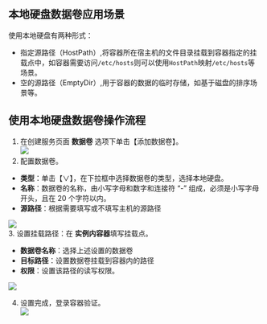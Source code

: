 ## 本地硬盘数据卷应用场景
使用本地硬盘有两种形式：
- 指定源路径（HostPath）,将容器所在宿主机的文件目录挂载到容器指定的挂载点中，如容器需要访问`/etc/hosts`则可以使用`HostPath`映射`/etc/hosts`等场景。
- 空的源路径（EmptyDir）,用于容器的数据的临时存储，如基于磁盘的排序场景等。

## 使用本地硬盘数据卷操作流程
1. 在创建服务页面 **数据卷** 选项下单击【添加数据卷】。  
  ![][createVolume]  
2. 配置数据卷。
 - **类型**：单击【∨】，在下拉框中选择数据卷的类型，选择本地硬盘。
 - **名称**：数据卷的名称，由小写字母和数字和连接符 “-” 组成，必须是小写字母开头，且在 20 个字符以内。
 - **源路径**：根据需要填写或不填写主机的源路径  

 ![][setVolumeConfig]  
3. 设置挂载路径：在 **实例内容器**填写挂载点。
 - **数据卷名称**：选择上述设置的数据卷
 - **目标路径**：设置数据卷挂载到容器内的路径
 - **权限**：设置该路径的读写权限。  

 ![][setVolumeMountPath]  

4. 设置完成，登录容器验证。  
![][verification]  


[createVolume]:http://imgcache.tcecqpoc.fsphere.cn/image/mc.qcloudimg.com/static/img/0286498ec3ada210c6c01f9ef8ca7b52/image.png
[setVolumeConfig]:http://imgcache.tcecqpoc.fsphere.cn/image/mc.qcloudimg.com/static/img/062d9b093b006627f6186a5b59cbe2ff/%7BAD62E0D6-78E7-4BB2-93D8-CC0D29ADDB57%7D.png
[setVolumeMountPath]:http://imgcache.tcecqpoc.fsphere.cn/image/mc.qcloudimg.com/static/img/1367d8a35e215c7c22450a5cc9c1fda6/%7B0BE30571-DB5E-43A4-AFEC-656A47647EEB%7D.png
[verification]:http://imgcache.tcecqpoc.fsphere.cn/image/mc.qcloudimg.com/static/img/d84e7b3246ef627889c67e0ed38f95aa/%7B4768A55C-CEB7-46AF-A3A2-0A49D3AC7063%7D.png
